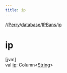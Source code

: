 ```yaml
---
title: ip
---
```

//[Perry](../../../index.html)/[database](../index.html)/[IPBans](index.html)/[ip](ip.html)



# ip



[jvm]\
val [ip](ip.html): Column<[String](https://kotlinlang.org/api/latest/jvm/stdlib/kotlin/-string/index.html)>




